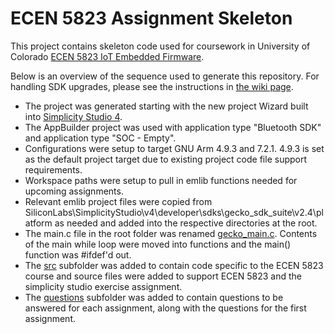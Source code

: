 # ECEN 5823 Assignment Skeleton

This project contains skeleton code used for coursework in University of Colorado [ECEN 5823 IoT Embedded Firmware](https://sites.google.com/colorado.edu/ecen5823-s2020/home).

Below is an overview of the sequence used to generate this repository.  For handling SDK upgrades, please see the instructions in [the wiki page](https://github.com/CU-ECEN-5823/ecen5823-assignments/wiki/Silicon-Labs-SDK-Upgrades).
* The project was generated starting with the new project Wizard built into [Simplicity Studio 4](https://www.silabs.com/products/development-tools/software/simplicity-studio).  
* The AppBuilder project was used with application type "Bluetooth SDK" and application type "SOC - Empty".
* Configurations were setup to target GNU Arm 4.9.3 and 7.2.1.  4.9.3 is set as the default project target due to existing project code file support requirements.
* Workspace paths were setup to pull in emlib functions needed for upcoming assignments.
* Relevant emlib project files were copied from SiliconLabs\SimplicityStudio\v4\developer\sdks\gecko_sdk_suite\v2.4\platform as needed and added into the respective directories at the root.
* The main.c file in the root folder was renamed [gecko_main.c](gecko_main.c).  Contents of the main while loop were moved into functions and the main() function was #ifdef'd out.
* The [src](src) subfolder was added to contain code specific to the ECEN 5823 course and source files were added to support ECEN 5823 and the simplicity studio exercise assignment.
* The [questions](questions) subfolder was added to contain questions to be answered for each assignment, along with the questions for the first assignment.
